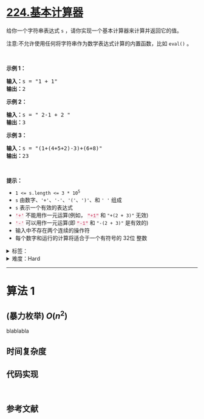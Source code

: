 # [224.基本计算器](https://leetcode.cn/problems/basic-calculator/)

<p>给你一个字符串表达式 <code>s</code> ，请你实现一个基本计算器来计算并返回它的值。</p>

<p>注意:不允许使用任何将字符串作为数学表达式计算的内置函数，比如 <code>eval()</code> 。</p>

<p>&nbsp;</p>

<p><strong>示例 1：</strong></p>

<pre>
<strong>输入：</strong>s = "1 + 1"
<strong>输出：</strong>2
</pre>

<p><strong>示例 2：</strong></p>

<pre>
<strong>输入：</strong>s = " 2-1 + 2 "
<strong>输出：</strong>3
</pre>

<p><strong>示例 3：</strong></p>

<pre>
<strong>输入：</strong>s = "(1+(4+5+2)-3)+(6+8)"
<strong>输出：</strong>23
</pre>

<p>&nbsp;</p>

<p><strong>提示：</strong></p>

<ul>
	<li><code>1 &lt;= s.length &lt;= 3&nbsp;* 10<sup>5</sup></code></li>
	<li><code>s</code> 由数字、<code>'+'</code>、<code>'-'</code>、<code>'('</code>、<code>')'</code>、和 <code>' '</code> 组成</li>
	<li><code>s</code> 表示一个有效的表达式</li>
	<li><font color="#c7254e"><font face="Menlo, Monaco, Consolas, Courier New, monospace"><span style="font-size:12.6px"><span style="background-color:#f9f2f4">'+'</span></span></font></font> 不能用作一元运算(例如， <font color="#c7254e"><font face="Menlo, Monaco, Consolas, Courier New, monospace"><span style="font-size:12.6px"><span style="background-color:#f9f2f4">"+1"</span></span></font></font>&nbsp;和 <code>"+(2 + 3)"</code>&nbsp;无效)</li>
	<li><font color="#c7254e"><font face="Menlo, Monaco, Consolas, Courier New, monospace"><span style="font-size:12.6px"><span style="background-color:#f9f2f4">'-'</span></span></font></font> 可以用作一元运算(即 <font color="#c7254e"><font face="Menlo, Monaco, Consolas, Courier New, monospace"><span style="font-size:12.6px"><span style="background-color:#f9f2f4">"-1"</span></span></font></font>&nbsp;和 <code>"-(2 + 3)"</code>&nbsp;是有效的)</li>
	<li>输入中不存在两个连续的操作符</li>
	<li>每个数字和运行的计算将适合于一个有符号的 32位 整数</li>
</ul>

<details>
<summary>标签：</summary>
['栈', '递归', '数学', '字符串']
</details>

<details>
<summary>难度：Hard</summary>
喜欢：802
</details>

---

# 算法 1

## (暴力枚举) $O(n^2)$

blablabla

## 时间复杂度

## 代码实现

```java []

```

```cpp []

```

## 参考文献
